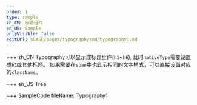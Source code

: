 ```yaml
--- 
order: 1
type: sample
zh_CN: 标题组件
en_US: Sample
onlyVisible: false
editUrl: $BASE/pages/typography/md/typography1.md
---
```


+++ zh_CN
Typography可以显示成标题组件(<Code>h1</Code>~<Code>h6</Code>), 
此时<Code>nativeType</Code>需要设置成<Code>h1</Code>或其他标题。
如果需要在<Code>span</Code>中也显示相同的文字样式，可以直接设置对应的<Code>className</Code>。

+++ en_US
Tree

+++ SampleCode
fileName: Typography1
